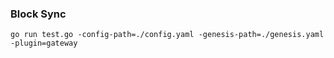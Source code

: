### Block Sync

```
go run test.go -config-path=./config.yaml -genesis-path=./genesis.yaml -plugin=gateway
```